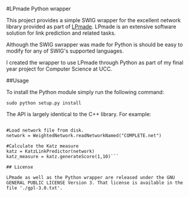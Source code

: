 #LPmade Python wrapper

This project provides a simple SWIG wrapper for the excellent network library provided as part of [LPmade](https://github.com/rlichtenwalter/LPmade). LPmade is an extensive software solution for link prediction and related tasks. 

Although the SWIG swrapper was made for Python is should be easy to modify for any of SWIG's supported languages.

I created the wrapper to use LPmade through Python as part of my final year project for Computer Science at UCC.

##Usage

To install the Python module simply run the following command:

``sudo python setup.py install``

The API is largely identical to the C++ library. For example:

```from netlib import *

#Load network file from disk.
network = WeightedNetwork.readNetworkNamed("COMPLETE.net")

#Calculate the Katz measure
katz = KatzLinkPredictor(network)
katz_measure = katz.generateScore(1,10)```

## License

LPmade as well as the Python wrapper are released under the GNU GENERAL PUBLIC LICENSE Version 3. That license is available in the file './gpl-3.0.txt'.